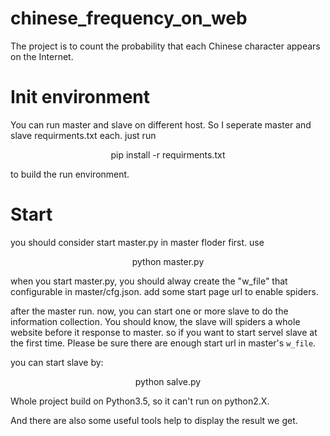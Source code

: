 # chinese_frequency_on_web
The project is to count the probability that each Chinese character appears on the Internet.

<h1>Init environment</h1>

You can run master and slave on different host. So I seperate master and slave requirments.txt each.
just run 
<p align="center">pip install -r requirments.txt</p>
to build the run environment.

<h1>Start</h1>

you should consider start master.py in master floder first. use
<p align="center">python master.py</p>

when you start master.py, you should alway create the "w_file" that configurable in master/cfg.json.
add some start page url to enable spiders.

after the master run. now, you can start one or more slave to do the information collection. You should
know, the slave will spiders a whole website before it response to master. so if you want to start servel
slave at the first time. Please be sure there are enough start url in master's `w_file`.

you can start slave by:
<p align="center">python salve.py</p>

Whole project build on Python3.5, so it can't run on python2.X.

And there are also some useful tools help to display the result we get.
